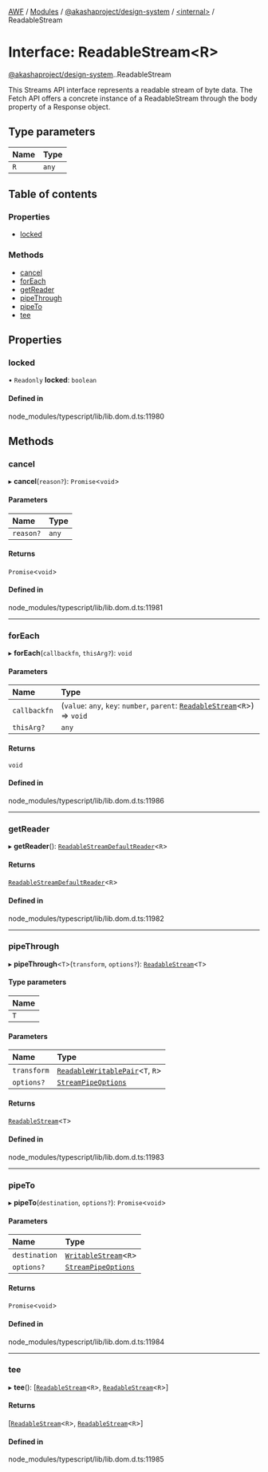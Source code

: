 [AWF](../README.md) / [Modules](../modules.md) / [@akashaproject/design-system](../modules/akashaproject_design_system.md) / [<internal\>](../modules/akashaproject_design_system._internal_.md) / ReadableStream

# Interface: ReadableStream<R\>

[@akashaproject/design-system](../modules/akashaproject_design_system.md).[<internal>](../modules/akashaproject_design_system._internal_.md).ReadableStream

This Streams API interface represents a readable stream of byte data. The Fetch API offers a concrete instance of a ReadableStream through the body property of a Response object.

## Type parameters

| Name | Type |
| :------ | :------ |
| `R` | `any` |

## Table of contents

### Properties

- [locked](akashaproject_design_system._internal_.ReadableStream.md#locked)

### Methods

- [cancel](akashaproject_design_system._internal_.ReadableStream.md#cancel)
- [forEach](akashaproject_design_system._internal_.ReadableStream.md#foreach)
- [getReader](akashaproject_design_system._internal_.ReadableStream.md#getreader)
- [pipeThrough](akashaproject_design_system._internal_.ReadableStream.md#pipethrough)
- [pipeTo](akashaproject_design_system._internal_.ReadableStream.md#pipeto)
- [tee](akashaproject_design_system._internal_.ReadableStream.md#tee)

## Properties

### locked

• `Readonly` **locked**: `boolean`

#### Defined in

node_modules/typescript/lib/lib.dom.d.ts:11980

## Methods

### cancel

▸ **cancel**(`reason?`): `Promise`<`void`\>

#### Parameters

| Name | Type |
| :------ | :------ |
| `reason?` | `any` |

#### Returns

`Promise`<`void`\>

#### Defined in

node_modules/typescript/lib/lib.dom.d.ts:11981

___

### forEach

▸ **forEach**(`callbackfn`, `thisArg?`): `void`

#### Parameters

| Name | Type |
| :------ | :------ |
| `callbackfn` | (`value`: `any`, `key`: `number`, `parent`: [`ReadableStream`](../modules/akashaproject_design_system._internal_.md#readablestream)<`R`\>) => `void` |
| `thisArg?` | `any` |

#### Returns

`void`

#### Defined in

node_modules/typescript/lib/lib.dom.d.ts:11986

___

### getReader

▸ **getReader**(): [`ReadableStreamDefaultReader`](../modules/akashaproject_design_system._internal_.md#readablestreamdefaultreader)<`R`\>

#### Returns

[`ReadableStreamDefaultReader`](../modules/akashaproject_design_system._internal_.md#readablestreamdefaultreader)<`R`\>

#### Defined in

node_modules/typescript/lib/lib.dom.d.ts:11982

___

### pipeThrough

▸ **pipeThrough**<`T`\>(`transform`, `options?`): [`ReadableStream`](../modules/akashaproject_design_system._internal_.md#readablestream)<`T`\>

#### Type parameters

| Name |
| :------ |
| `T` |

#### Parameters

| Name | Type |
| :------ | :------ |
| `transform` | [`ReadableWritablePair`](akashaproject_design_system._internal_.ReadableWritablePair.md)<`T`, `R`\> |
| `options?` | [`StreamPipeOptions`](akashaproject_design_system._internal_.StreamPipeOptions.md) |

#### Returns

[`ReadableStream`](../modules/akashaproject_design_system._internal_.md#readablestream)<`T`\>

#### Defined in

node_modules/typescript/lib/lib.dom.d.ts:11983

___

### pipeTo

▸ **pipeTo**(`destination`, `options?`): `Promise`<`void`\>

#### Parameters

| Name | Type |
| :------ | :------ |
| `destination` | [`WritableStream`](../modules/akashaproject_design_system._internal_.md#writablestream)<`R`\> |
| `options?` | [`StreamPipeOptions`](akashaproject_design_system._internal_.StreamPipeOptions.md) |

#### Returns

`Promise`<`void`\>

#### Defined in

node_modules/typescript/lib/lib.dom.d.ts:11984

___

### tee

▸ **tee**(): [[`ReadableStream`](../modules/akashaproject_design_system._internal_.md#readablestream)<`R`\>, [`ReadableStream`](../modules/akashaproject_design_system._internal_.md#readablestream)<`R`\>]

#### Returns

[[`ReadableStream`](../modules/akashaproject_design_system._internal_.md#readablestream)<`R`\>, [`ReadableStream`](../modules/akashaproject_design_system._internal_.md#readablestream)<`R`\>]

#### Defined in

node_modules/typescript/lib/lib.dom.d.ts:11985
